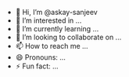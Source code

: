 - 👋 Hi, I’m @askay-sanjeev
- 👀 I’m interested in ...
- 🌱 I’m currently learning ...
- 💞️ I’m looking to collaborate on ...
- 📫 How to reach me ...
- 😄 Pronouns: ...
- ⚡ Fun fact: ...

<!---
askay-sanjeev/askay-sanjeev is a ✨ special ✨ repository because its `README.md` (this file) appears on your GitHub profile.
You can click the Preview link to take a look at your changes.
--->
